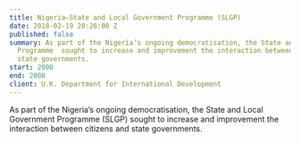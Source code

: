 ```yaml
---
title: Nigeria—State and Local Government Programme (SLGP)
date: 2018-02-19 20:26:00 Z
published: false
summary: As part of the Nigeria’s ongoing democratisation, the State and Local Government
  Programme  sought to increase and improvement the interaction between citizens and
  state governments.
start: 2000
end: 2008
client: U.K. Department for International Development
---
```


As part of the Nigeria’s ongoing democratisation, the State and Local Government Programme (SLGP) sought to increase and improvement the interaction between citizens and state governments.